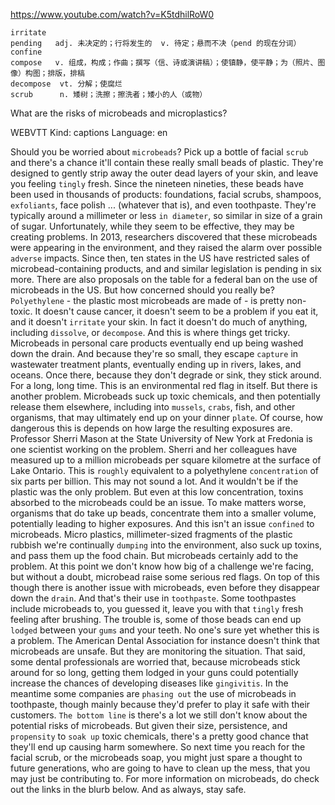 https://www.youtube.com/watch?v=K5tdhilRoW0

```
irritate    
pending   adj. 未决定的；行将发生的  v. 待定；悬而不决（pend 的现在分词）    
confine
compose   v. 组成，构成；作曲；撰写（信、诗或演讲稿）；使镇静，使平静；为（照片、图像）构图；排版，排稿
decompose  vt. 分解；使腐烂
scrub      n. 矮树；洗擦；擦洗者；矮小的人（或物）          
```

What are the risks of microbeads and microplastics?

WEBVTT Kind: captions Language: en 

Should you be worried about `microbeads`? Pick up a bottle of facial `scrub` and there's a chance it'll contain these really small beads of plastic. They're designed to gently strip away the outer dead layers of your skin, and leave you feeling `tingly` fresh. Since the nineteen nineties, these beads have been used in thousands of products: foundations, facial scrubs, shampoos, `exfoliants`, face polish ... (whatever that is), and even toothpaste. They're typically around a millimeter or less `in diameter`, so similar in size of a grain of sugar. Unfortunately, while they seem to be effective, they may be creating problems. In 2013, researchers discovered that these microbeads were appearing in the environment, and they raised the alarm over possible `adverse` impacts. Since then, ten states in the US have restricted sales of microbead-containing products, and and similar legislation is pending in six more. There are also proposals on the table for a federal ban on the use of microbeads in the US. But how concerned should you really be? `Polyethylene` - the plastic most microbeads are made of - is pretty non-toxic. It doesn't cause cancer, it doesn't seem to be a problem if you eat it, and it doesn't `irritate` your skin. In fact it doesn't do much of anything, including `dissolve`, or `decompose`. And this is where things get tricky. Microbeads in personal care products eventually end up being washed down the drain. And because they're so small, they escape `capture` in wastewater treatment plants, eventually ending up in rivers, lakes, and oceans. Once there, because they don't degrade or sink, they stick around. For a long, long time. This is an environmental red flag in itself. But there is another problem. Microbeads suck up toxic chemicals, and then potentially release them elsewhere, including into `mussels`, `crabs`, fish, and other organisms, that may ultimately end up on your dinner `plate`. Of course, how dangerous this is depends on how large the resulting exposures are. Professor Sherri Mason at the State University of New York at Fredonia is one scientist working on the problem. Sherri and her colleagues have measured up to a million microbeads per square kilometre at the surface of Lake Ontario. This is `roughly` equivalent to a polyethylene `concentration` of six parts per billion. This may not sound a lot. And it wouldn't be if the plastic was the only problem. But even at this low concentration, toxins absorbed to the microbeads could be an issue. To make matters worse, organisms that do take up beads, concentrate them into a smaller volume, potentially leading to higher exposures. And this isn't an issue `confined` to microbeads. Micro plastics, millimeter-sized fragments of the plastic rubbish we're continually `dumping` into the environment, also suck up toxins, and pass them up the food chain. But microbeads certainly add to the problem. At this point we don't know how big of a challenge we're facing, but without a doubt, microbead raise some serious red flags. On top of this though there is another issue with microbeads, even before they disappear down the `drain`. And that's their use in `toothpaste`. Some toothpastes include microbeads to, you guessed it, leave you with that `tingly` fresh feeling after brushing. The trouble is, some of those beads can end up `lodged` between your `gums` and your teeth. No one's sure yet whether this is a problem. The American Dental Association for instance doesn't think that microbeads are unsafe. But they are monitoring the situation. That said, some dental professionals are worried that, because microbeads stick around for so long, getting them lodged in your guns could potentially increase the chances of developing diseases like `gingivitis`. In the meantime some companies are `phasing out` the use of microbeads in toothpaste, though mainly because they'd prefer to play it safe with their customers. `The bottom line` is there's a lot we still don't know about the potential risks of microbeads. But given their size, persistence, and `propensity` to `soak up` toxic chemicals, there's a pretty good chance that they'll end up causing harm somewhere. So next time you reach for the facial scrub, or the microbeads soap, you might just spare a thought to future generations, who are going to have to clean up the mess, that you may just be contributing to. For more information on microbeads, do check out the links in the blurb below. And as always, stay safe. 